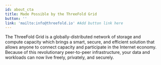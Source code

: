 ```yaml
---
id: about_cta
title: Made Possible by the ThreeFold Grid
button: ''
link: 'mailto:info@threefold.io' #Add button link here
---
```


The ThreeFold Grid is a globally-distributed network of storage and compute capacity which brings a smart, secure, and efficient solution that allows anyone to connect capacity and participate in the Internet economy. Because of this revolutionary peer-to-peer infrastructure, your data and workloads can now live freely, privately, and securely.
